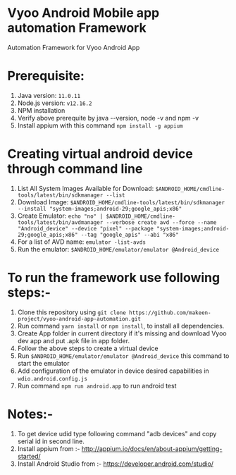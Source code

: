 # Vyoo Android Mobile app automation Framework
Automation Framework for Vyoo Android App

# Prerequisite:
  1. Java version: `11.0.11`
  2. Node.js version: `v12.16.2`
  3. NPM installation
  4. Verify above prerequite by java --version, node -v and npm -v
  5. Install appium with this command `npm install -g appium`

  # Creating virtual android device through command line

1. List All System Images Available for Download: `$ANDROID_HOME/cmdline-tools/latest/bin/sdkmanager --list`
2. Download Image: `$ANDROID_HOME/cmdline-tools/latest/bin/sdkmanager --install "system-images;android-29;google_apis;x86"`
3. Create Emulator: `echo "no" | $ANDROID_HOME/cmdline-tools/latest/bin/avdmanager --verbose create avd --force --name "Android_device" --device "pixel" --package "system-images;android-29;google_apis;x86" --tag "google_apis" --abi "x86"`
4. For a list of AVD name: `emulator -list-avds`
5. Run the emulator: `$ANDROID_HOME/emulator/emulator @Android_device`

# To run the framework use following steps:-
  1. Clone this repository using `git clone https://github.com/makeen-project/vyoo-android-app-automation.git`
  2. Run command `yarn install` or `npm install`, to install all dependencies.
  3. Create App folder in current directory if it's missing and download Vyoo dev app and put .apk file in app folder.
  4. Follow the above steps to create a virtual device
  5. Run `$ANDROID_HOME/emulator/emulator @Android_device` this command to start the emulator
  6. Add configuration of the emulator in device desired capabilities in `wdio.android.config.js`
  7. Run command `npm run android.app` to run android test

# Notes:-
  1. To get device udid type following command "adb devices" and copy serial id in second line.
  2. Install appium from :- http://appium.io/docs/en/about-appium/getting-started/
  3. Install Android Studio from :- https://developer.android.com/studio/
